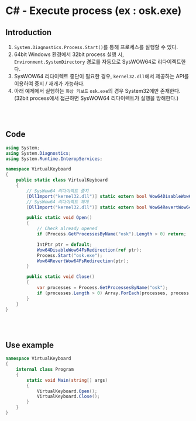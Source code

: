 <h1 id="title">C# - Execute process (ex : osk.exe)</h1>

<h2 id="intro">Introduction</h2>

1. `System.Diagnostics.Process.Start()`를 통해 프로세스를 실행할 수 있다.
2. 64bit Windows 환경에서 32bit process 실행 시, `Environment.SystemDirectory` 경로를 자동으로 SysWOW64로 리다이렉트한다.
3. SysWOW64 리다이렉트 중단이 필요한 경우, `kernel32.dll`에서 제공하는 API를 이용하여 중지 / 재개가 가능하다.
4. 아래 예제에서 실행하는 `화상 키보드` `osk.exe`의 경우 System32에만 존재한다. (32bit process에서 접근하면 SysWOW64 리다이렉트가 실행을 방해한다.)

<br><br>

<h2 id="code">Code</h2>

```csharp
using System;
using System.Diagnostics;
using System.Runtime.InteropServices;

namespace VirtualKeyboard
{
    public static class VirtualKeyboard
    {
        // SysWow64 리다이렉트 중지
        [DllImport("kernel32.dll")] static extern bool Wow64DisableWow64FsRedirection(ref IntPtr ptr);
        // SysWow64 리다이렉트 재개
        [DllImport("kernel32.dll")] static extern bool Wow64RevertWow64FsRedirection(IntPtr ptr);

        public static void Open()
        {
            // Check already opened
            if (Process.GetProcessesByName("osk").Length > 0) return;

            IntPtr ptr = default;
            Wow64DisableWow64FsRedirection(ref ptr);
            Process.Start("osk.exe");
            Wow64RevertWow64FsRedirection(ptr);
        }

        public static void Close()
        {
            var processes = Process.GetProcessesByName("osk");
            if (processes.Length > 0) Array.ForEach(processes, process => process.Kill());
        }
    }
}
```

<br><br>

<h2 id="example">Use example</h2>

```csharp
namespace VirtualKeyboard
{
    internal class Program
    {
        static void Main(string[] args)
        {
            VirtualKeyboard.Open();
            VirtualKeyboard.Close();
        }
    }
}
```